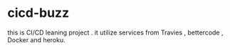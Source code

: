 # cicd-buzz

this is CI/CD leaning project . 
it utilize services from Travies , bettercode 
, Docker and heroku.
